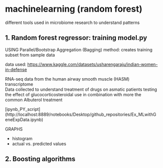 # machinelearning (random forest)
different tools used in microbiome research to understand patterns

## 1. Random forest regressor: training model.py ##
 USING Parallel/Bootstrap Aggregation (Bagging) method: creates training subset from sample data

data used: https://www.kaggle.com/datasets/usharengaraju/indian-women-in-defense

RNA-seq data from the human airway smooth muscle (HASM) transcriptome  
Data collected to understand treatment of drugs on asmatic patients
testing the effect of glucocorticosteroidal use in combination with more the common Albuterol treatment

[ipynb_PY_script] (http://localhost:8889/notebooks/Desktop/github_repositories/Ex_MLwithGeneExpData.ipynb)

GRAPHS
- histogram
- actual vs. predicted values

## 2. Boosting algorithms ##
